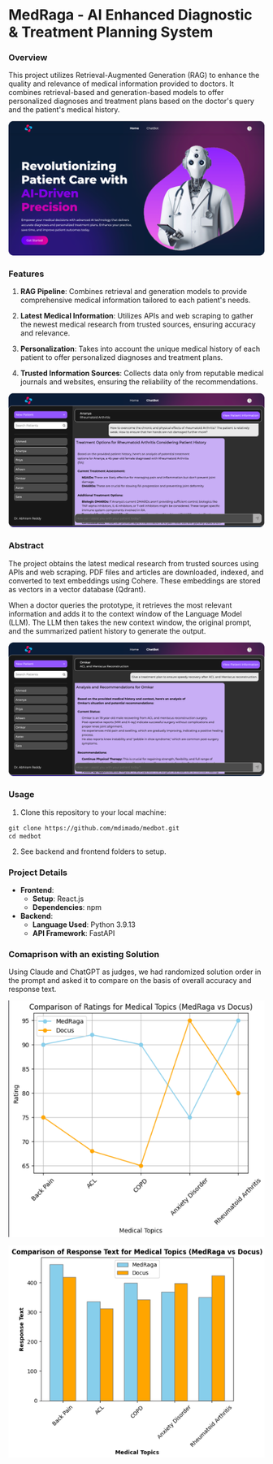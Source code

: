 MedRaga - AI Enhanced Diagnostic & Treatment Planning System
===================================================

### Overview

This project utilizes Retrieval-Augmented Generation (RAG) to enhance the quality and relevance of medical information provided to doctors. It combines retrieval-based and generation-based models to offer personalized diagnoses and treatment plans based on the doctor's query and the patient's medical history.

![Screenshot 2024-06-03 at 3 26 06 PM-modified](assets/image0.png)

### Features

1.  **RAG Pipeline**: Combines retrieval and generation models to provide comprehensive medical information tailored to each patient's needs.

2.  **Latest Medical Information**: Utilizes APIs and web scraping to gather the newest medical research from trusted sources, ensuring accuracy and relevance.

3.  **Personalization**: Takes into account the unique medical history of each patient to offer personalized diagnoses and treatment plans.

4.  **Trusted Information Sources**: Collects data only from reputable medical journals and websites, ensuring the reliability of the recommendations.
  
![Screenshot 2024-06-03 at 3 25 54 PM-modified](assets/image1.png)

### Abstract

The project obtains the latest medical research from trusted sources using APIs and web scraping. PDF files and articles are downloaded, indexed, and converted to text embeddings using Cohere. These embeddings are stored as vectors in a vector database (Qdrant).

When a doctor queries the prototype, it retrieves the most relevant information and adds it to the context window of the Language Model (LLM). The LLM then takes the new context window, the original prompt, and the summarized patient history to generate the output.

![Screenshot 2024-06-03 at 3 25 41 PM-modified](assets/image2.png)


### Usage

1. Clone this repository to your local machine:

  ```
  git clone https://github.com/mdimado/medbot.git
  cd medbot
  ```
2. See backend and frontend folders to setup.

### Project Details

-   **Frontend**:
    -   **Setup**: React.js
    -   **Dependencies**: npm
-   **Backend**:
    -   **Language Used**: Python 3.9.13
    -   **API Framework**: FastAPI

### Comaprison with an existing Solution
Using Claude and ChatGPT as judges, we had randomized solution order in the prompt and asked it to compare on the basis of overall accuracy and response text.

![Ratings Comparison](assets/ratings.png)  

![Response Text Comparison](assets/reponse_text.png)  
    

    